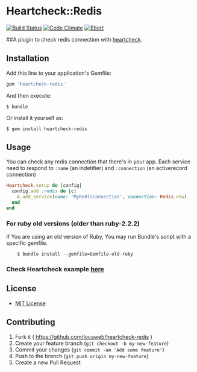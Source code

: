 # Heartcheck::Redis

[![Build Status](https://travis-ci.org/locaweb/heartcheck-redis.svg)](https://travis-ci.org/locaweb/heartcheck-redis)
[![Code Climate](https://codeclimate.com/github/locaweb/heartcheck-redis/badges/gpa.svg)](https://codeclimate.com/github/locaweb/heartcheck-redis)
[![Ebert](https://ebertapp.io/github/locaweb/heartcheck-redis.svg)](https://ebertapp.io/github/locaweb/heartcheck-redis)

##A plugin to check redis connection with [heartcheck](https://github.com/locaweb/heartcheck).


## Installation

Add this line to your application's Gemfile:

```ruby
gem 'heartcheck-redis'
```

And then execute:

    $ bundle

Or install it yourself as:

    $ gem install heartcheck-redis

## Usage

You can check any redis connection that there's in your app.
Each service need to respond to `:name` (an indetifier) and `:connection` (an activerecord connection)

```ruby
Heartcheck.setup do |config|
  config.add :redis do |c|
    c.add_service(name: 'MyRedisConnection', connection: Redis.new)
  end
end
```

### For ruby old versions (older than ruby-2.2.2)

If You are using an old version of Ruby, You may run Bundle's script with a specific gemfile.

```shell
    $ bundle install --gemfile=Gemfile-old-ruby
```

### Check Heartcheck example [here](https://github.com/locaweb/heartcheck/blob/master/lib/heartcheck/generators/templates/config.rb)

## License
* [MIT License](https://github.com/locaweb/heartcheck-redis/blob/master/LICENSE.txt)

## Contributing

1. Fork it ( https://github.com/locaweb/heartcheck-redis )
2. Create your feature branch (`git checkout -b my-new-feature`)
3. Commit your changes (`git commit -am 'Add some feature'`)
4. Push to the branch (`git push origin my-new-feature`)
5. Create a new Pull Request

